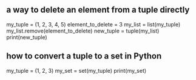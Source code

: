 ## a way to delete an element from a tuple directly

my_tuple = (1, 2, 3, 4, 5)
element_to_delete = 3
my_list = list(my_tuple)
my_list.remove(element_to_delete)
new_tuple = tuple(my_list)
print(new_tuple)

## how to convert a tuple to a set in Python

my_tuple = (1, 2, 3)
my_set = set(my_tuple)
print(my_set)